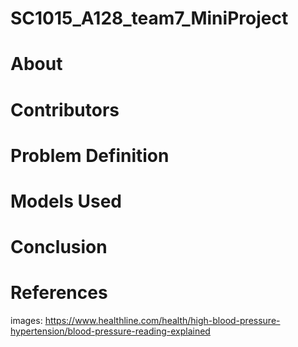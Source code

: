 # SC1015_A128_team7_MiniProject

# About

# Contributors

# Problem Definition

# Models Used

# Conclusion

# References
images:
https://www.healthline.com/health/high-blood-pressure-hypertension/blood-pressure-reading-explained
